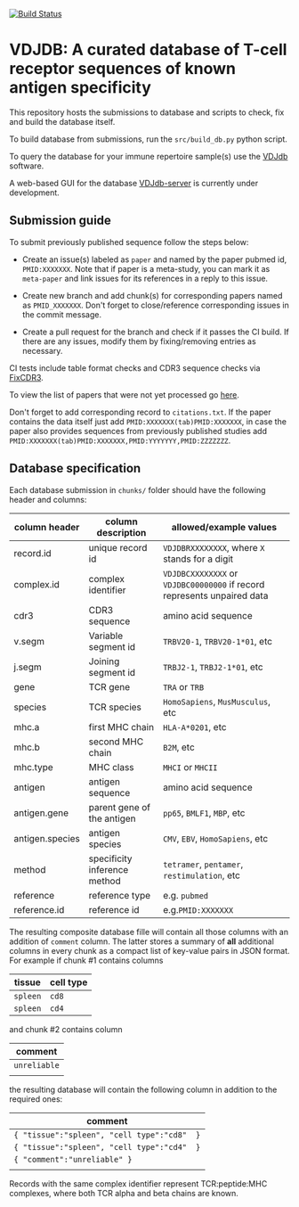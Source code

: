 [![Build Status](https://travis-ci.org/antigenomics/vdjdb-db.svg?branch=master)](https://travis-ci.org/antigenomics/vdjdb-db)

# VDJDB: A curated database of T-cell receptor sequences of known antigen specificity

This repository hosts the submissions to database and scripts to check, fix and build the database itself.

To build database from submissions, run the ``src/build_db.py`` python script.

To query the database for your immune repertoire sample(s) use the [VDJdb](https://github.com/antigenomics/vdjdb) software.

A web-based GUI for the database [VDJdb-server](https://github.com/antigenomics/vdjdb-server) is currently under development.

## Submission guide

To submit previously published sequence follow the steps below:

* Create an issue(s) labeled as ``paper`` and named by the paper pubmed id, ``PMID:XXXXXXX``. Note that if paper is a meta-study, you can mark it as ``meta-paper`` and link issues for its references in a reply to this issue.

* Create new branch and add chunk(s) for corresponding papers named as ``PMID_XXXXXXX``. Don't forget to close/reference corresponding issues in the commit message.

* Create a pull request for the branch and check if it passes the CI build. If there are any issues, modify them by fixing/removing entries as necessary.

CI tests include table format checks and CDR3 sequence checks via [FixCDR3](https://github.com/antigenomics/fixcdr3).

To view the list of papers that were not yet processed go [here](https://github.com/antigenomics/vdjdb-db/labels/paper).

Don't forget to add corresponding record to ``citations.txt``. If the paper contains the data itself just add ``PMID:XXXXXXX(tab)PMID:XXXXXXX``, 
in case the paper also provides sequences from previously published studies add ``PMID:XXXXXXX(tab)PMID:XXXXXXX,PMID:YYYYYYY,PMID:ZZZZZZZ``.

## Database specification

Each database submission in ``chunks/`` folder should have the following header and columns:

| column header   | column description           | allowed/example values                                                      |
|-----------------|------------------------------|-----------------------------------------------------------------------------|
| record.id       | unique record id             | ``VDJDBRXXXXXXXX``, where ``X`` stands for a digit                          |
| complex.id      | complex identifier           | ``VDJDBCXXXXXXXX`` or ``VDJDBC00000000`` if record represents unpaired data |
| cdr3            | CDR3 sequence                | amino acid sequence                                                         |
| v.segm          | Variable segment id          | ``TRBV20-1``, ``TRBV20-1*01``, etc                                          |
| j.segm          | Joining segment id           | ``TRBJ2-1``, ``TRBJ2-1*01``, etc                                            |
| gene            | TCR gene                     | ``TRA`` or ``TRB``                                                          |
| species         | TCR species                  | ``HomoSapiens``, ``MusMusculus``, etc                                       |
| mhc.a           | first MHC chain              | ``HLA-A*0201``, etc                                                         |
| mhc.b           | second MHC chain             | ``B2M``, etc                                                                |
| mhc.type        | MHC class                    | ``MHCI`` or ``MHCII``                                                       |
| antigen         | antigen sequence             | amino acid sequence                                                         |
| antigen.gene    | parent gene of the antigen   | ``pp65``, ``BMLF1``, ``MBP``, etc	                                       |
| antigen.species | antigen species              | ``CMV``, ``EBV``, ``HomoSapiens``, etc                                      |
| method          | specificity inference method | ``tetramer``, ``pentamer``, ``restimulation``, etc                          |
| reference       | reference type               | e.g. ``pubmed``                                                             |
| reference.id    | reference id                 | e.g.``PMID:XXXXXXX``                                                        |

The resulting composite database fille will contain all those columns with an addition of ``comment`` column. The latter stores 
a summary of **all** additional columns in every chunk as a compact list of key-value pairs in JSON format. 
For example if chunk #1 contains columns

tissue       | cell type
-------------|-----------
 ``spleen``  | ``cd8``
 ``spleen``  | ``cd4``

and chunk #2 contains column

comment         |
----------------|
 ``unreliable`` |
                |

the resulting database will contain the following column in addition to the required ones:

comment                                      |
---------------------------------------------|
``{ "tissue":"spleen", "cell type":"cd8"  }``|
``{ "tissue":"spleen", "cell type":"cd4"  }``|
``{ "comment":"unreliable" }``               |
                                             |

Records with the same complex identifier represent TCR:peptide:MHC complexes, where both TCR alpha and beta chains are known.